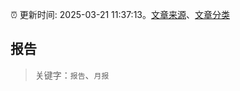 :alarm_clock: 更新时间: 2025-03-21 11:37:13。[文章来源](/README.md)、[文章分类](/TAGS.md)

## 报告


> 关键字：`报告`、`月报`



